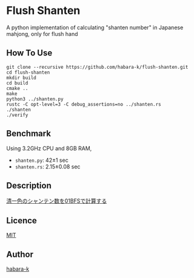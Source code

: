 # Flush Shanten

A python implementation of calculating "shanten number" in Japanese mahjong, only for flush hand

## How To Use

```
git clone --recursive https://github.com/habara-k/flush-shanten.git
cd flush-shanten
mkdir build
cd build
cmake ..
make
python3 ../shanten.py
rustc -C opt-level=3 -C debug_assertions=no ../shanten.rs
./shanten
./verify
```

## Benchmark
Using 3.2GHz CPU and 8GB RAM,
- `shanten.py`: 42±1 sec
- `shanten.rs`: 2.15±0.08 sec

## Description
[清一色のシャンテン数を01BFSで計算する](https://habara-k.hatenadiary.jp/entry/2021/06/09/181140)

## Licence

[MIT](https://github.com/habara-k/flush-shanten/blob/main/LICENSE)

## Author

[habara-k](https://github.com/habara-k)

